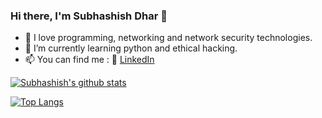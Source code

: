 ### Hi there, I'm Subhashish Dhar 👋 ###

- 🔭 I love programming, networking and network security technologies.
- 🌱 I’m currently learning python and ethical hacking.
- 📫 You can find me : :office: [LinkedIn](https://www.linkedin.com/in/dharsubhashish/)

[![Subhashish's github stats](https://github-readme-stats.vercel.app/api?username=subhashish06&count_private=true&show_icons=true&theme=radical&hide_rank=false)](https://github.com/anuraghazra/github-readme-stats)

[![Top Langs](https://github-readme-stats.vercel.app/api/top-langs/?username=subhashish06)](https://github.com/anuraghazra/github-readme-stats)
